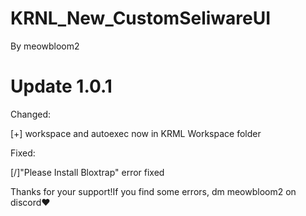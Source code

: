 # KRNL_New_CustomSeliwareUI
By meowbloom2

# Update 1.0.1 

Changed:

[+] workspace and autoexec now in KRML Workspace folder

Fixed:

[/]"Please Install Bloxtrap" error fixed


Thanks for your support!If you find some errors, dm meowbloom2 on discord❤
